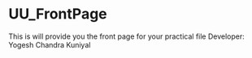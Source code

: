 # UU_FrontPage
This is will provide you the front page for your practical file
Developer: Yogesh Chandra Kuniyal
